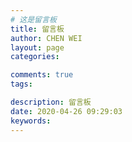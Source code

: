 ```yaml
---
# 这是留言板
title: 留言板
author: CHEN WEI
layout: page
categories:

comments: true
tags:

description: 留言板
date: 2020-04-26 09:29:03
keywords:
---
```


